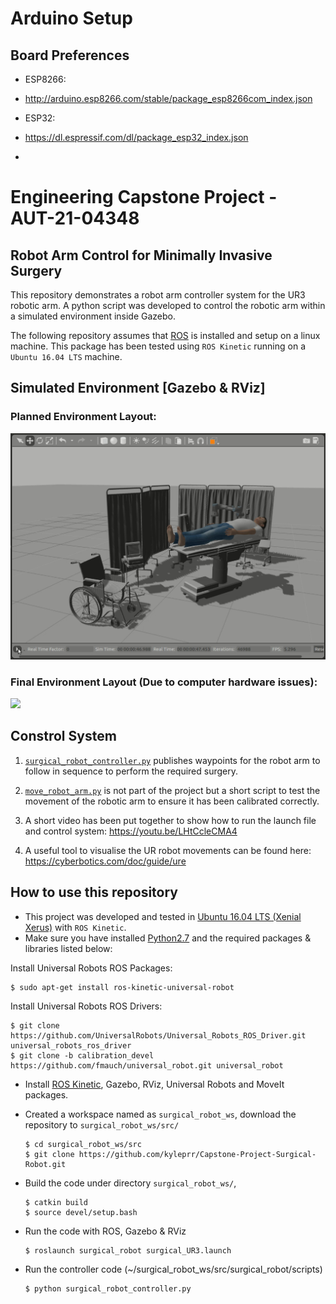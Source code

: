 # Arduino Setup

## Board Preferences
* ESP8266:
* http://arduino.esp8266.com/stable/package_esp8266com_index.json

* ESP32:
* https://dl.espressif.com/dl/package_esp32_index.json
* 


# Engineering Capstone Project - AUT-21-04348
## Robot Arm Control for Minimally Invasive Surgery

This repository demonstrates a robot arm controller system for the UR3 robotic arm. A python script was developed to control the robotic arm within a simulated environment inside Gazebo.

The following repository assumes that [ROS](https://www.ros.org/) is installed and setup on a linux machine. This package has been tested using `ROS Kinetic` running on a `Ubuntu 16.04 LTS` machine.

## Simulated Environment [Gazebo & RViz]

### Planned Environment Layout:
<img src="https://github.com/kyleprr/Capstone-Project-Surgical-Robot/blob/main/media/planned-environment-layout.jpg" width="850">

### Final Environment Layout (Due to computer hardware issues):
<img src="https://github.com/kyleprr/Capstone-Project-Surgical-Robot/blob/main/media/Simulation-full.gif" width="850">


## Constrol System
1. [`surgical_robot_controller.py`](https://github.com/kyleprr/Capstone-Project-Surgical-Robot/blob/main/surgical_robot/scripts/surgical_robot_controller.py) publishes waypoints for the robot arm to follow in sequence to perform the required surgery.

2. [`move_robot_arm.py`](https://github.com/kyleprr/Capstone-Project-Surgical-Robot/blob/main/surgical_robot/scripts/move_robot_arm.py) is not part of the project but a short script to test the movement of the robotic arm to ensure it has been calibrated correctly.

3. A short video has been put together to show how to run the launch file and control system: https://youtu.be/LHtCcleCMA4

4. A useful tool to visualise the UR robot movements can be found here: https://cyberbotics.com/doc/guide/ure


## How to use this repository
- This project was developed and tested in [Ubuntu 16.04 LTS (Xenial Xerus)](https://releases.ubuntu.com/16.04/) with `ROS Kinetic`.
- Make sure you have installed [Python2.7](https://www.python.org/download/releases/2.7/) and the required packages & libraries listed below:

Install Universal Robots ROS Packages:
  ```
  $ sudo apt-get install ros-kinetic-universal-robot
  ```
Install Universal Robots ROS Drivers:
  ```
  $ git clone https://github.com/UniversalRobots/Universal_Robots_ROS_Driver.git universal_robots_ros_driver
  $ git clone -b calibration_devel https://github.com/fmauch/universal_robot.git universal_robot
  ```

- Install [ROS Kinetic](http://wiki.ros.org/kinetic/Installation/Ubuntu), Gazebo, RViz, Universal Robots and MoveIt packages. 
- Created a workspace named as `surgical_robot_ws`, download the repository to `surgical_robot_ws/src/`
  ```
  $ cd surgical_robot_ws/src
  $ git clone https://github.com/kyleprr/Capstone-Project-Surgical-Robot.git
  ```
- Build the code under directory `surgical_robot_ws/`,
  ```
  $ catkin build
  $ source devel/setup.bash
  ```
- Run the code with ROS, Gazebo & RViz
  ```
  $ roslaunch surgical_robot surgical_UR3.launch
  ```
  
- Run the controller code (~/surgical_robot_ws/src/surgical_robot/scripts)
  ```
  $ python surgical_robot_controller.py
  ```
